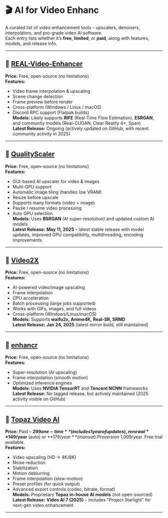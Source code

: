 # 🎬 AI for Video Enhanc

A curated list of video enhancement tools – upscalers, denoisers, interpolators, and pro-grade video AI software.  
Each entry lists whether it’s **free**, **limited**, or **paid**, along with features, models, and release info.

---

## 🔹 [REAL-Video-Enhancer](https://github.com/TNTwise/REAL-Video-Enhancer)
**Price:** Free, open-source (no limitations)  
**Features:**  
- Video frame interpolation & upscaling  
- Scene change detection  
- Frame preview before render  
- Cross-platform (Windows / Linux / macOS)  
- Discord RPC support (Flatpak builds)  
**Models:** Likely supports **RIFE** (Real-Time Flow Estimation), **ESRGAN**, and community models (Real-CUGAN, Clear Reality 4×, Span)  
**Latest Release:** Ongoing (actively updated on GitHub, with recent community activity in 2025)  

---

## 🔹 [QualityScaler](https://github.com/Djdefrag/QualityScaler)
**Price:** Free, open-source (no limitations)  
**Features:**  
- GUI-based AI upscaler for video & images  
- Multi-GPU support  
- Automatic image tiling (handles low VRAM)  
- Resize before upscale  
- Supports many formats (video + image)  
- Pause / resume video processing  
- Auto GPU selection  
**Models:** Uses **BSRGAN** (AI super-resolution) and updated custom AI models  
**Latest Release:** **May 11, 2025** – latest stable release with model updates, improved GPU compatibility, multithreading, encoding improvements  

---

## 🔹 [Video2X](https://github.com/k4yt3x/video2x)
**Price:** Free, open-source (no limitations)  
**Features:**  
- AI-powered video/image upscaling  
- Frame interpolation  
- GPU acceleration  
- Batch processing (large jobs supported)  
- Works with GIFs, images, and full videos  
- Cross-platform (Windows/Linux/macOS)  
**Models:** Supports **waifu2x, Anime4K, Real-SR, SRMD**  
**Latest Release:** **Jan 24, 2025** (latest mirror build, still maintained)  

---

## 🔹 [enhancr](https://github.com/mafiosnik777/enhancr)
**Price:** Free, open-source (no limitations)  
**Features:**  
- Super-resolution (AI upscaling)  
- Frame interpolation (smooth motion)  
- Optimized inference engines  
**Models:** Uses **NVIDIA TensorRT** and **Tencent NCNN** frameworks  
**Latest Release:** No tagged release, but actively maintained (2025 activity visible on GitHub)  

---

## 🔹 [Topaz Video AI](https://www.topazlabs.com/topaz-video-ai)
**Price:** Paid – **$299 one-time** (includes 1 year of updates), renewal **$149/year** (auto) or **$179/year** (manual). Pro version ~$1,099/year. Free trial available.  
**Features:**  
- Video upscaling (HD → 4K/8K)  
- Noise reduction  
- Stabilization  
- Motion deblurring  
- Frame interpolation (slow-motion)  
- Preset profiles (for quick output)  
- Advanced export controls (codec, bitrate, format)  
**Models:** Proprietary **Topaz in-house AI models** (not open-sourced)  
**Latest Release:** **Video AI 7 (2025)** – includes “Project Starlight” for next-gen video enhancement  

---

